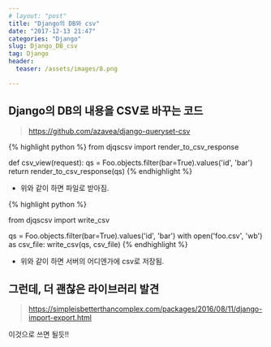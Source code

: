 ```yaml
---
# layout: "post"
title: "Django의 DB와 csv"
date: "2017-12-13 21:47"
categories: "Django"
slug: Django_DB_csv
tag: Django
header:
  teaser: /assets/images/8.png

---
```


## Django의 DB의 내용을 CSV로 바꾸는 코드

> https://github.com/azavea/django-queryset-csv

{% highlight python %}
from djqscsv import render_to_csv_response

def csv_view(request):
  qs = Foo.objects.filter(bar=True).values('id', 'bar')
  return render_to_csv_response(qs)
{% endhighlight %}
- 위와 같이 하면 파일로 받아짐.


{% highlight python %}

from djqscsv import write_csv

qs = Foo.objects.filter(bar=True).values('id', 'bar')
with open('foo.csv', 'wb') as csv_file:
  write_csv(qs, csv_file)
{% endhighlight %}
- 위와 같이 하면 서버의 어디엔가에 csv로 저장됨.

## 그런데, 더 괜찮은 라이브러리 발견
> https://simpleisbetterthancomplex.com/packages/2016/08/11/django-import-export.html

이것으로 쓰면 될듯!!
